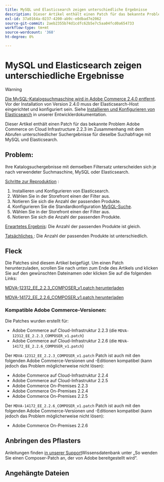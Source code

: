 ```yaml
---
title: MySQL und Elasticsearch zeigen unterschiedliche Ergebnisse
description: Dieser Artikel enthält einen Patch für das bekannte Problem Adobe Commerce on Cloud Infrastructure 2.2.3 im Zusammenhang mit dem Abrufen unterschiedlicher Suchergebnisse für dieselbe Suchabfrage mit MySQL und Elasticsearch.
exl-id: 37a0164a-0237-4200-ab9c-e0dbad7e2062
source-git-commit: 2aeb2355b74d1cdfc62b5e7c5aa04fcd0a654733
workflow-type: tm+mt
source-wordcount: '368'
ht-degree: 0%

---
```


# MySQL und Elasticsearch zeigen unterschiedliche Ergebnisse

>[!WARNING]
>
> [Die MySQL-Katalogsuchmaschine wird in Adobe Commerce 2.4.0 entfernt](/help/announcements/adobe-commerce-announcements/mysql-catalog-search-engine-will-be-removed-in-magento-2-4-0.md). Vor der Installation von Version 2.4.0 muss der Elasticsearch-Host eingerichtet und konfiguriert sein. Siehe [Installieren und Konfigurieren von Elasticsearch](https://experienceleague.adobe.com/en/docs/commerce-operations/configuration-guide/search/overview-search) in unserer Entwicklerdokumentation.

Dieser Artikel enthält einen Patch für das bekannte Problem Adobe Commerce on Cloud Infrastructure 2.2.3 im Zusammenhang mit dem Abrufen unterschiedlicher Suchergebnisse für dieselbe Suchabfrage mit MySQL und Elasticsearch.

## Problem:

Ihre Katalogsuchergebnisse mit demselben Filtersatz unterscheiden sich je nach verwendeter Suchmaschine, MySQL oder Elasticsearch.

<u>Schritte zur Reproduktion</u> :

1. Installieren und Konfigurieren von Elasticsearch.
1. Wählen Sie in der Storefront einen der Filter aus.
1. Notieren Sie sich die Anzahl der passenden Produkte.
1. Konfigurieren Sie die Standardkonfiguration [MySQL-Suche](/help/announcements/adobe-commerce-announcements/mysql-catalog-search-engine-will-be-removed-in-magento-2-4-0.md).
1. Wählen Sie in der Storefront einen der Filter aus.
1. Notieren Sie sich die Anzahl der passenden Produkte.

<u>Erwartetes Ergebnis</u>:
Die Anzahl der passenden Produkte ist gleich.

<u>Tatsächliches </u>:
Die Anzahl der passenden Produkte ist unterschiedlich.

## Fleck

Die Patches sind diesem Artikel beigefügt. Um einen Patch herunterzuladen, scrollen Sie nach unten zum Ende des Artikels und klicken Sie auf den gewünschten Dateinamen oder klicken Sie auf die folgenden Links:

[MDVA-12312\_EE\_2.2.3\_COMPOSER\_v1.patch herunterladen](assets/MDVA-12312_EE_2.2.3_COMPOSER_v1.patch.zip)

[MDVA-14172\_EE\_2.2.6\_COMPOSER\_v1.patch herunterladen](assets/MDVA-14172_EE_2.2.6_COMPOSER_v1.patch.zip)

### Kompatible Adobe Commerce-Versionen:

Die Patches wurden erstellt für:

* Adobe Commerce auf Cloud-Infrastruktur 2.2.3 (die `MDVA-12312_EE_2.2.3_COMPOSER_v1.patch`)
* Adobe Commerce auf Cloud-Infrastruktur 2.2.6 (die `MDVA-14172_EE_2.2.6_COMPOSER_v1.patch`)

Der `MDVA-12312_EE_2.2.3_COMPOSER_v1.patch` Patch ist auch mit den folgenden Adobe Commerce-Versionen und -Editionen kompatibel (kann jedoch das Problem möglicherweise nicht lösen):

* Adobe Commerce auf Cloud-Infrastruktur 2.2.4
* Adobe Commerce auf Cloud-Infrastruktur 2.2.5
* Adobe Commerce On-Premises 2.2.3
* Adobe Commerce On-Premises 2.2.4
* Adobe Commerce On-Premises 2.2.5

Der `MDVA-14172_EE_2.2.6_COMPOSER_v1.patch` Patch ist auch mit den folgenden Adobe Commerce-Versionen und -Editionen kompatibel (kann jedoch das Problem möglicherweise nicht lösen):

* Adobe Commerce On-Premises 2.2.6

## Anbringen des Pflasters

Anleitungen finden [ in unserer Support](/help/how-to/general/how-to-apply-a-composer-patch-provided-by-magento.md)Wissensdatenbank unter „So wenden Sie einen Composer-Patch an, der von Adobe bereitgestellt wird“.

## Angehängte Dateien
